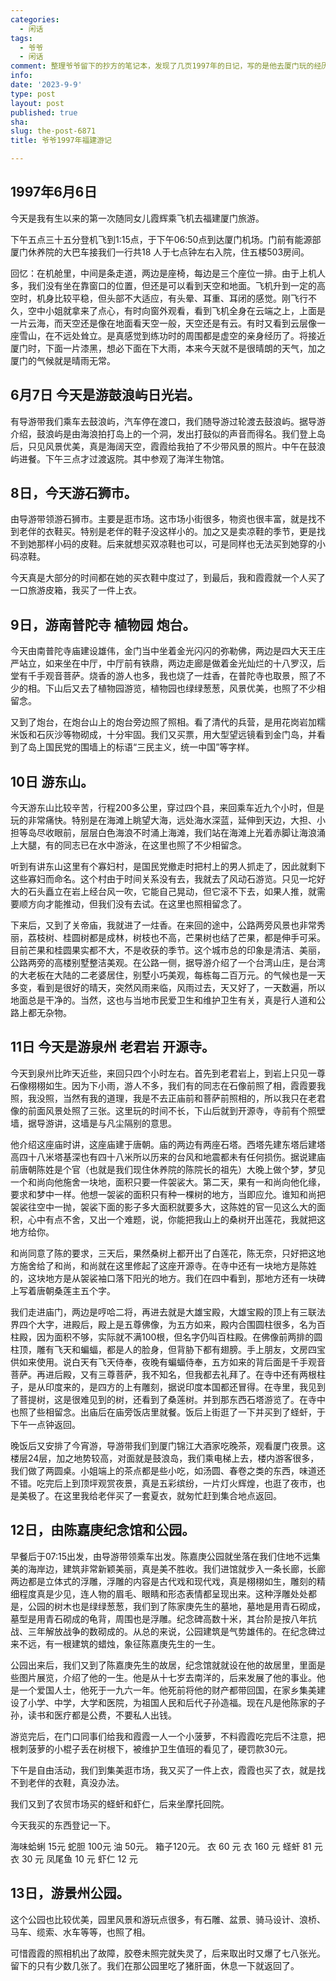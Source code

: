 ```yaml
---
categories:
  - 闲话
tags:
  - 爷爷
  - 闲话
comment: 整理爷爷留下的抄方的笔记本，发现了几页1997年的日记，写的是他去厦门玩的经历。回首已经是快三十年前的事情了。唏嘘。
info: 
date: '2023-9-9'
type: post
layout: post
published: true
sha: 
slug: the-post-6871
title: 爷爷1997年福建游记

---
```

## 1997年6月6日

今天是我有生以来的第一次随同女儿霞辉乘飞机去福建厦门旅游。

下午五点三十五分登机飞到1:15点，于下午06:50点到达厦门机场。门前有能源部厦门休养院的大巴车接我们一行共18 人于七点钟左右入院，住五楼503房间。

回忆：在机舱里，中间是条走道，两边是座椅，每边是三个座位一排。由于上机人多，我们没有坐在靠窗口的位置，但还是可以看到天空和地面。飞机升到一定的高空时，机身比较平稳，但头部不大适应，有头晕、耳重、耳闭的感觉。刚飞行不久，空中小姐就拿来了点心，有时向窗外观看，看到飞机全身在云端之上，上面是一片云海，而天空还是像在地面看天空一般，天空还是有云。有时又看到云层像一座雪山，在不远处耸立。是真感觉到练功时的周围都是虚空的亲身经历了。将接近厦门时，下面一片漆黑，想必下面在下大雨，本来今天就不是很晴朗的天气，加之厦门的气候就是晴雨无常。

## 6月7日 今天是游鼓浪屿日光岩。

有导游带我们乘车去鼓浪屿，汽车停在渡口，我们随导游过轮渡去鼓浪屿。据导游介绍，鼓浪屿是由海浪拍打岛上的一个洞，发出打鼓似的声音而得名。我们登上岛后，只见风景优美，真是海阔天空，霞霞给我拍了不少带风景的照片。中午在鼓浪屿进餐。下午三点才过渡返院。其中参观了海洋生物馆。

## 8日，今天游石狮市。

由导游带领游石狮市。主要是逛市场。这市场小街很多，物资也很丰富，就是找不到老伴的衣鞋买。特别是老伴的鞋子没这样小的。加之又是卖凉鞋的季节，更是找不到她那样小码的皮鞋。后来就想买双凉鞋也可以，可是同样也无法买到她穿的小码凉鞋。

今天真是大部分的时间都在她的买衣鞋中度过了，到最后，我和霞霞就一个人买了一口旅游皮箱，我买了一件上衣。

## 9日，游南普陀寺 植物园 炮台。

今天由南普陀寺庙建设雄伟，金门当中坐着金光闪闪的弥勒佛，两边是四大天王庄严站立，如来坐在中厅，中厅前有铁鼎，两边走廊是做着金光灿烂的十八罗汉，后堂有千手观音菩萨。烧香的游人也多，我也烧了一炷香，在普陀寺也取景，照了不少的相。下山后又去了植物园游览，植物园也绿绿葱葱，风景优美，也照了不少相留念。

又到了炮台，在炮台山上的炮台旁边照了照相。看了清代的兵营，是用花岗岩加糯米饭和石灰沙等物砌成，十分牢固。我们又买票，用大型望远镜看到金门岛，并看到了岛上国民党的围墙上的标语“三民主义，统一中国”等字样。

## 10日 游东山。

今天游东山比较辛苦，行程200多公里，穿过四个县，来回乘车近九个小时，但是玩的非常痛快。特别是在海滩上眺望大海，远处海水深蓝，延伸到天边，大担、小担等岛尽收眼前，层层白色海浪不时涌上海滩，我们站在海滩上光着赤脚让海浪涌上大腿，有的同志已在水中游泳，在这里也照了不少相留念。

听到有讲东山这里有个寡妇村，是国民党撤走时把村上的男人抓走了，因此就剩下这些寡妇而命名。这个村由于时间关系没有去，我就去了风动石游览。只见一坨好大的石头矗立在岩上经台风一吹，它能自己晃动，但它滚不下去，如果人推，就需要顺方向才能推动，但我们没有去试。在这里也照相留念了。

下来后，又到了关帝庙，我就进了一炷香。在来回的途中，公路两旁风景也非常秀丽，荔枝树、桂圆树都是成林，树枝也不高，芒果树也结了芒果，都是伸手可采。目前芒果和桂圆果实都不大，不是收获的季节。这个城市总的印象是清洁、美丽，公路两旁的高楼别墅整洁美观。在公路一侧，据导游介绍了一个台湾山庄，是台湾的大老板在大陆的二老婆居住，别墅小巧美观，每栋每二百万元。的气候也是一天多变，看到是很好的晴天，突然风雨来临，风雨过去，天又好了，一天数遍，所以地面总是干净的。当然，这也与当地市民爱卫生和维护卫生有关，真是行人道和公路上都无杂物。

## 11日 今天是游泉州 老君岩 开源寺。

今天到泉州比昨天近些，来回只四个小时左右。首先到老君岩上，到岩上只见一尊石像栩栩如生。因为下小雨，游人不多，我们有的同志在石像前照了相，霞霞要我照，我没照，当然有我的道理，我是不去正庙前和菩萨前照相的，所以我只在老君像的前面风景处照了三张。这里玩的时间不长，下山后就到开源寺，寺前有个照壁墙，据导游讲，这墙是与凡尘隔别的意思。

他介绍这座庙时讲，这座庙建于唐朝。庙的两边有两座石塔。西塔先建东塔后建塔高四十八米塔基深也有四十八米所以历来的台风和地震都未有任何损伤。据说建庙前唐朝陈姓是个官（也就是我们现住休养院的陈院长的祖先）大晚上做个梦，梦见一个和尚向他施舍一块地，面积只要一件袈裟大。第二天，果有一和尚向他化缘，要求和梦中一样。他想一袈裟的面积只有种一棵树的地方，当即应允。谁知和尚把袈裟往空中一抛，袈裟下面的影子多大面积就要多大，这陈姓的官一见这么大的面积，心中有点不舍，又出一个难题，说，你能把我山上的桑树开出莲花，我就把这地方给你。

和尚同意了陈的要求，三天后，果然桑树上都开出了白莲花，陈无奈，只好把这地方施舍给了和尚，和尚就在这里修起了这座开源寺。在寺中还有一块地方是陈姓的，这块地方是从袈裟袖口落下阳光的地方。我们在四中看到，那地方还有一块碑上写着唐朝桑莲主五个字。

我们走进庙门，两边是哼哈二将，再进去就是大雄宝殿，大雄宝殿的顶上有三联法界四个大字，进殿后，殿上是五尊佛像，为五方如来，殿内合围圆柱很多，名为百柱殿，因为面积不够，实际就不满100根，但名字仍叫百柱殿。在佛像前两排的圆柱顶，雕有飞天和蝙蝠，都是人的脸身，但背胁下都有翅膀。手上朋友，文房四宝供如来使用。说白天有飞天侍奉，夜晚有蝙蝠侍奉，五方如来的背后面是千手观音菩萨。再进后殿，又有三尊菩萨，我不知名，但我都去礼拜了。在寺中还有两根柱子，是从印度来的，是四方的上有雕刻，据说印度本国都还冒得。在寺里，我见到了菩提树，这是很难见到的树，还看到了桑莲树。并到那东西石塔游览了。在寺中也照了些相留念。出庙后在庙旁饭店里就餐。饭后上街逛了一下并买到了蛏虷，于下午一点钟返回。

晚饭后又安排了今宵游，导游带我们到厦门锦江大酒家吃晚茶，观看厦门夜景。这楼层24层，加之地势较高，对面就是鼓浪岛，我们乘电梯上去，楼内游客很多，我们做了两圆桌。小姐端上的茶点都是些小吃，如汤圆、春卷之类的东西，味道还不错。吃完后上到顶坪观赏夜景，真是五彩缤纷，一片灯火辉煌，也逛了夜市，也是美极了。在这里我给老伴买了一套夏衣，就匆忙赶到集合地点返回。

## 12日，由陈嘉庚纪念馆和公园。

早餐后于07:15出发，由导游带领乘车出发。陈嘉庚公园就坐落在我们住地不远集美的海岸边，建筑非常新颖美丽，真是美不胜收。我们进馆就步入一条长廊，长廊两边都是立体式的浮雕，浮雕的内容是古代戏和现代戏，真是栩栩如生，雕刻的精细程度真是少见，连人物的眉毛、眼睛和形态表情都呈现出来。这种浮雕处处都是，公园的树木也是绿绿葱葱，我们到了陈家庚先生的墓地，墓地是用青石砌成，墓型是用青石砌成的龟背，周围也是浮雕。纪念碑高数十米，其台阶是按八年抗战、三年解放战争的数砌成的。从总的来说，公园建筑是气势雄伟的。在纪念碑过来不远，有一根建筑的蜡烛，象征陈嘉庚先生的一生。

公园出来后，我们又到了陈嘉庚先生的故居，纪念馆就就设在他的故居里，里面是些图片展览，介绍了他的一生。他是从十七岁去南洋的，后来发展了他的事业。他是一个爱国人士，他死于一九六一年。他死前将他的财产都带回国，在家乡集美建设了小学、中学，大学和医院，为祖国人民和后代子孙造福。现在凡是他陈家的子孙，读书和医疗都是公费，不要私人出钱。

游览完后，在门口同事们给我和霞霞一人一个小菠萝，不料霞霞吃完后不注意，把根刺菠萝的小棍子丢在树根下，被维护卫生值班的看见了，硬罚款30元。

下午是自由活动，我们到集美逛市场，我又买了一件上衣，霞霞也买了衣，就是找不到老伴的衣鞋，真没办法。

我们又到了农贸市场买的蛏虷和虾仁，后来坐摩托回院。

今天我买的东西登记一下。

海味蛤蜊 15元 
蛇胆 100元
油 50元。
箱子120元。
衣 60 元 
衣 160 元 
蛏虷 81 元
衣 30 元
凤尾鱼 10 元
虾仁 12 元

## 13日，游景州公园。

这个公园也比较优美，园里风景和游玩点很多，有石雕、盆景、骑马设计、浪桥、马车、缆索、水车等等，也照了相。

可惜霞霞的照相机出了故障，胶卷未照完就失灵了，后来取出时又爆了七八张光。留下的只有少数几张了。我们在那公园里吃了猪肝面，休息一下就返回了。
